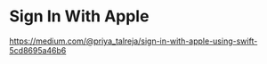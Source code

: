 # Sign In With Apple

https://medium.com/@priya_talreja/sign-in-with-apple-using-swift-5cd8695a46b6
